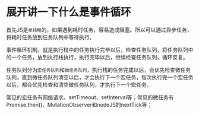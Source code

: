# 展开讲一下什么是事件循环

首先JS是`单线程`的，如果遇到耗时任务，容易造成阻塞。所以可以通过异步任务，将耗时任务放到任务队列中等待执行。

事件循环机制，就是执行栈中的任务执行完毕以后，检查任务队列，将任务队列中的一个任务，放到执行栈执行，执行完毕以后，继续检查任务队列，循环反复。

任务队列分为`宏任务队列`和`微任务队列`，执行栈的任务完成以后，会优先检查微任务队列，直到微任务队列清空以后，才会执行下一个宏任务，每次执行完一个宏任务以后，都会优先检查和清空微任务队列，才执行下一个宏任务。

常见的宏任务有网络请求、setTimeout、setInterval等；常见的微任务有Promise.then()、MutationObserver和nodeJS的nextTick等；
